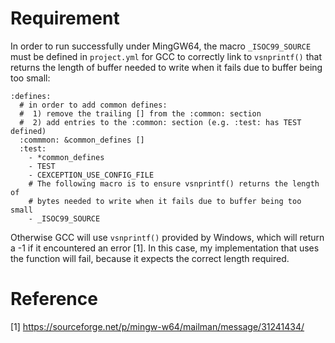 Requirement
===========
In order to run successfully under MingGW64, the macro `_ISOC99_SOURCE` must be defined in `project.yml` for GCC to correctly link to `vsnprintf()` that returns the length of buffer needed to write when it fails due to buffer being too small:
```
:defines:
  # in order to add common defines:
  #  1) remove the trailing [] from the :common: section
  #  2) add entries to the :common: section (e.g. :test: has TEST defined)
  :commmon: &common_defines []
  :test:
    - *common_defines
    - TEST
    - CEXCEPTION_USE_CONFIG_FILE
    # The following macro is to ensure vsnprintf() returns the length of
    # bytes needed to write when it fails due to buffer being too small
    - _ISOC99_SOURCE
```

Otherwise GCC will use `vsnprintf()` provided by Windows, which will return a -1 if it encountered an error [1]. In this case, my implementation that uses the function will fail, because it expects the correct length required.

Reference
=========
[1] https://sourceforge.net/p/mingw-w64/mailman/message/31241434/


